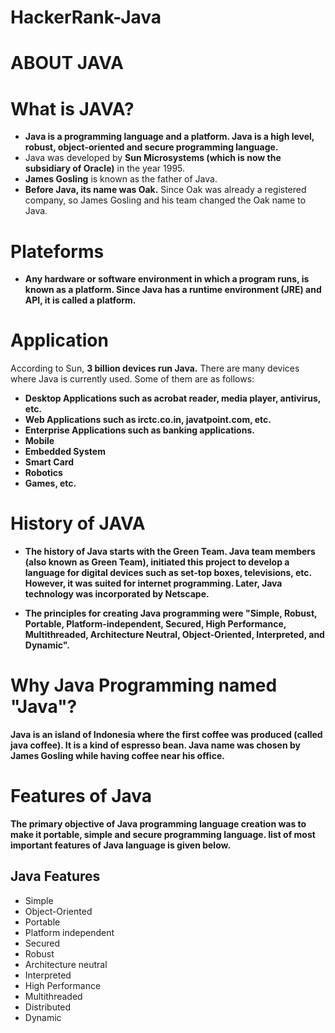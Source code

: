 # HackerRank-Java
# ABOUT JAVA
# What is JAVA?
- **Java is a programming language and a platform. Java is a high level, robust, object-oriented and secure programming language.**
- Java was developed by **Sun Microsystems (which is now the subsidiary of Oracle)** in the year 1995. 
- **James Gosling** is known as the father of Java.
- **Before Java, its name was Oak.** Since Oak was already a registered company, so James Gosling and his team changed the Oak name to Java.

# Plateforms
- **Any hardware or software environment in which a program runs, is known as a platform. Since Java has a runtime environment (JRE) and API, it is called a platform.**

# Application
According to Sun, **3 billion devices run Java.**
There are many devices where Java is currently used. Some of them are as follows:

- **Desktop Applications such as acrobat reader, media player, antivirus, etc.**
- **Web Applications such as irctc.co.in, javatpoint.com, etc.**
- **Enterprise Applications such as banking applications.**
- **Mobile**
- **Embedded System**
- **Smart Card**
- **Robotics**
- **Games, etc.**

# History of JAVA
- **The history of Java starts with the Green Team. Java team members (also known as Green Team), initiated this project to develop a language for digital devices such as set-top boxes, televisions, etc. However, it was suited for internet programming. Later, Java technology was incorporated by Netscape.**

- **The principles for creating Java programming were "Simple, Robust, Portable, Platform-independent, Secured, High Performance, Multithreaded, Architecture Neutral, Object-Oriented, Interpreted, and Dynamic".**

# Why Java Programming named "Java"?
**Java is an island of Indonesia where the first coffee was produced (called java coffee). It is a kind of espresso bean. Java name was chosen by James Gosling while having coffee near his office.**

# Features of Java
**The primary objective of Java programming language creation was to make it portable, simple and secure programming language.
list of most important features of Java language is given below.**

## Java Features
- Simple
- Object-Oriented
- Portable
- Platform independent
- Secured
- Robust
- Architecture neutral
- Interpreted
- High Performance
- Multithreaded
- Distributed
- Dynamic
